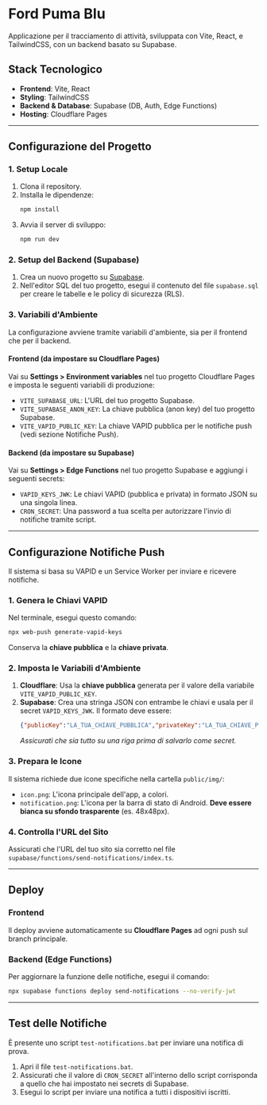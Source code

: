 # Ford Puma Blu

Applicazione per il tracciamento di attività, sviluppata con Vite, React, e TailwindCSS, con un backend basato su Supabase.

## Stack Tecnologico

- **Frontend**: Vite, React
- **Styling**: TailwindCSS
- **Backend & Database**: Supabase (DB, Auth, Edge Functions)
- **Hosting**: Cloudflare Pages

---

## Configurazione del Progetto

### 1. Setup Locale

1.  Clona il repository.
2.  Installa le dipendenze:
    ```bash
    npm install
    ```
3.  Avvia il server di sviluppo:
    ```bash
    npm run dev
    ```

### 2. Setup del Backend (Supabase)

1.  Crea un nuovo progetto su [Supabase](https://supabase.com/).
2.  Nell'editor SQL del tuo progetto, esegui il contenuto del file `supabase.sql` per creare le tabelle e le policy di sicurezza (RLS).

### 3. Variabili d'Ambiente

La configurazione avviene tramite variabili d'ambiente, sia per il frontend che per il backend.

#### Frontend (da impostare su Cloudflare Pages)

Vai su **Settings > Environment variables** nel tuo progetto Cloudflare Pages e imposta le seguenti variabili di produzione:

-   `VITE_SUPABASE_URL`: L'URL del tuo progetto Supabase.
-   `VITE_SUPABASE_ANON_KEY`: La chiave pubblica (anon key) del tuo progetto Supabase.
-   `VITE_VAPID_PUBLIC_KEY`: La chiave VAPID pubblica per le notifiche push (vedi sezione Notifiche Push).

#### Backend (da impostare su Supabase)

Vai su **Settings > Edge Functions** nel tuo progetto Supabase e aggiungi i seguenti secrets:

-   `VAPID_KEYS_JWK`: Le chiavi VAPID (pubblica e privata) in formato JSON su una singola linea.
-   `CRON_SECRET`: Una password a tua scelta per autorizzare l'invio di notifiche tramite script.

---

## Configurazione Notifiche Push

Il sistema si basa su VAPID e un Service Worker per inviare e ricevere notifiche.

### 1. Genera le Chiavi VAPID

Nel terminale, esegui questo comando:

```bash
npx web-push generate-vapid-keys
```

Conserva la **chiave pubblica** e la **chiave privata**.

### 2. Imposta le Variabili d'Ambiente

1.  **Cloudflare**: Usa la **chiave pubblica** generata per il valore della variabile `VITE_VAPID_PUBLIC_KEY`.
2.  **Supabase**: Crea una stringa JSON con entrambe le chiavi e usala per il secret `VAPID_KEYS_JWK`. Il formato deve essere:
    ```json
    {"publicKey":"LA_TUA_CHIAVE_PUBBLICA","privateKey":"LA_TUA_CHIAVE_PRIVATA"}
    ```
    *Assicurati che sia tutto su una riga prima di salvarlo come secret.*

### 3. Prepara le Icone

Il sistema richiede due icone specifiche nella cartella `public/img/`:

-   `icon.png`: L'icona principale dell'app, a colori.
-   `notification.png`: L'icona per la barra di stato di Android. **Deve essere bianca su sfondo trasparente** (es. 48x48px).

### 4. Controlla l'URL del Sito

Assicurati che l'URL del tuo sito sia corretto nel file `supabase/functions/send-notifications/index.ts`.

---

## Deploy

### Frontend

Il deploy avviene automaticamente su **Cloudflare Pages** ad ogni push sul branch principale.

### Backend (Edge Functions)

Per aggiornare la funzione delle notifiche, esegui il comando:

```bash
npx supabase functions deploy send-notifications --no-verify-jwt
```

---

## Test delle Notifiche

È presente uno script `test-notifications.bat` per inviare una notifica di prova.

1.  Apri il file `test-notifications.bat`.
2.  Assicurati che il valore di `CRON_SECRET` all'interno dello script corrisponda a quello che hai impostato nei secrets di Supabase.
3.  Esegui lo script per inviare una notifica a tutti i dispositivi iscritti.